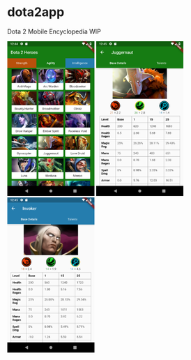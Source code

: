 # dota2app

Dota 2 Mobile Encyclopedia WIP

<img src="./screenshots/ss1.png" width="200">
 
<img src="./screenshots/ss2.png" width="200">
 
<img src="./screenshots/ss3.png" width="200">